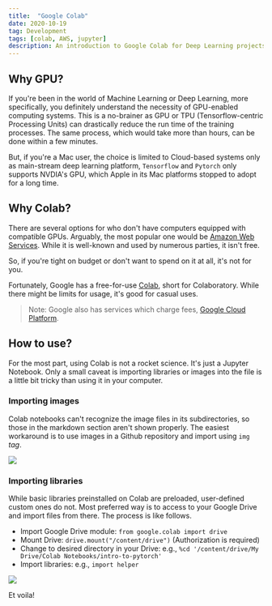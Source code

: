 ```yaml
---
title:  "Google Colab"
date: 2020-10-19
tag: Development
tags: [colab, AWS, jupyter]
description: An introduction to Google Colab for Deep Learning projects
---
```


## Why GPU?
If you're been in the world of Machine Learning or Deep Learning, more specifically, you definitely understand the necessity of GPU-enabled computing systems. 
This is a no-brainer as GPU or TPU (Tensorflow-centric Processing Units) can drastically reduce the run time of the training processes. The same process, which would take more than hours, can be done within a few minutes.

But, if you're a Mac user, the choice is limited to Cloud-based systems only as main-stream deep learning platform, `Tensorflow` and `Pytorch` only supports NVDIA's GPU, which Apple in its Mac platforms stopped to adopt for a long time. 

## Why Colab?
There are several options for who don't have computers equipped with compatible GPUs. Arguably, the most popular one would be [Amazon Web Services](https://aws.amazon.com). While it is well-known and used by numerous parties, it isn't free.

So, if you're tight on budget or don't want to spend on it at all, it's not for you.

Fortunately, Google has a free-for-use [Colab](https://colab.research.google.com/), short for Colaboratory. While there might be limits for usage, it's good for casual uses.

> Note: Google also has services which charge fees, [Google Cloud Platform](https://cloud.google.com).


## How to use?
For the most part, using Colab is not a rocket science. It's just a Jupyter Notebook.
Only a small caveat is importing libraries or images into the file is a little bit tricky than using it in your computer.

### Importing images

Colab notebooks can't recognize the image files in its subdirectories, so those in the markdown section aren't shown properly.
The easiest workaround is to use images in a Github repository and import using `img` *tag*.

![](https://github.com/staedi/staedi.github.io/raw/main/images/image_md.png)

### Importing libraries

While basic libraries preinstalled on Colab are preloaded, user-defined custom ones do not. Most preferred way is to access to your Google Drive and import files from there.
The process is like follows.
* Import Google Drive module: `from google.colab import drive`
* Mount Drive: `drive.mount("/content/drive")` (Authorization is required) 
* Change to desired directory in your Drive: e.g., `%cd '/content/drive/My Drive/Colab Notebooks/intro-to-pytorch'`
* Import libraries: e.g., `import helper`

![](https://github.com/staedi/staedi.github.io/raw/main/images/mount_drive.png)

Et voila!
